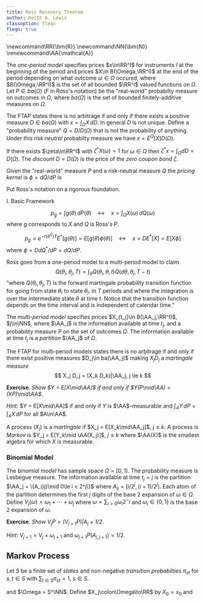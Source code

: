```yaml
---
title: Ross Recovery Theorem
author: Keith A. Lewis
classoption: fleqn
fleqn: true
---
```


\newcommand\RR{\bm{R}}
\newcommand\NN{\bm{N}}
\renewcommand\AA{\mathcal{A}}

The _one-period model_ specifies prices $x\in\RR^I$ for instruments $I$
at the beginning of the period
and prices $X\in B(\Omega,\RR^I)$ at the end of the period depending
on what outcome $\omega\in\Omega$ occured,
where $B(\Omega,\RR^I)$ is the set of all bounded $\RR^I$
valued functions on $\Omega$. Let $P\in ba(\Omega)$ ($F$ in Ross's notation) be
the "real-world" probabilty measure on outcomes in $\Omega$, where
$ba(\Omega)$ is the set of bounded finitely-additive measures on $\Omega$.

The FTAP states there is no arbitrage if and only if there exists a
positive measure ${D\in ba(\Omega)}$ with
${x = \int_\Omega X\,dD}$. In general $D$ is not unique.
Define a "probability measure" $Q = D/D(\Omega)$ that is not
the probability of anything. Under this _risk neutral_ probabilty measure
we have $x = E^Q[X]D(\Omega)$. 

If there exists $\zeta\in\RR^I$ with
${\zeta^*X(\omega) = 1}$ for
$\omega\in\Omega$ then ${\zeta^*x = \int_\Omega dD = D(\Omega)}$.
The _discount_ $D = D(\Omega)$ is the price of the _zero coupon bond_ $\zeta$.

Given the "real-world" measure $P$ and a risk-neutral measure $Q$ the _pricing kernel_ is $\phi = dQ/dP$ is

Put Ross's notation on a rigorous foundation. 

I. Basic Framework

$$
\tag{1}p_g = \int g(\theta)\,dP(\theta)
\quad\leftrightarrow\quad x = \int_\Omega X(\omega)\,dQ(\omega)
$$
where $g$ corresponds to $X$ and $Q$ is Ross's $P$.

$$
\tag{2}	p_g = e^{-r(\theta^0)T}E^*[g(\theta)] = E[g(\theta)\phi(\theta)]
\quad\leftrightarrow\quad x = DE^*[X] = E[X\phi]
$$
where $\phi = D dQ^*/dP = dQ/dP$.

Ross goes from a one-period model to a multi-period model to claim
$$
\tag{3}	Q(\theta_i, \theta_j, T) = \int_\theta Q(\theta_i, \theta, t) Q(d\theta, \theta_j, T - t)
$$
"where $Q(\theta_i, \theta_j, T)$ is the forward martingale probability
transition function for going from state $\theta_i$ to state $\theta_j$.
in $T$ periods and where the integration is over the intermediate state
$\theta$ at time $t$. Notice that the transition function depends on the
time interval and is independent of calendar time."

The _multi-period model_ specifies prices $X_{t_j}\in B(\AA_j,\RR^I)$, $j\in\NN$,
where $\AA_j$ is the information available at time $t_j$, and
a probability measure $P$ on the set of outcomes $\Omega$.
The information available at time $t_j$ is a _partition_ $\AA_j$ of $\Omega$.

The FTAP for multi-period models states there is no arbitrage if and only if
there exist positive measures $D_j\in ba(\AA_j)$ making $X_j D_j$ a _martingale measure_ 
$$
	X_j D_j = (X_k D_k)|\AA_j, j \le k
$$

__Exercise__. _Show $Y = E[X\mid\AA]$ if and only if $Y(P\mid\AA) = (XP)\mid\AA$_.

_Hint_: $Y = E[X\mid\AA]$ if and only if $Y$ is $\AA$-measurable
and $\int_A Y\,dP = \int_A X\,dP$ for all $A\in\AA$.

A process $(X_j)$ is a _martingale_ if $X_j = E[X_k\mid\AA_j]$, $j\le k$.
A process is _Markov_ is $Y_j = E[Y_k\mid \AA(X_j)]$, $j\le k$ where
$\AA(X)$ is the smallest algebra for which $X$ is measurable.


### Binomial Model

The _binomial model_ has sample space $\Omega = [0, 1)$. The probability
measure is Lesbegue measure.  The information available at time $t_j =
j$ is the partition $\AA_j = \{A_{ij}\mid 0\le i < 2^j\}$ where $A_{ij} =
[i/2^j, (i + 1)/2^j)$. Each atom of the partition determines the first $j$
digits of the base 2 expansion of $\omega\in\Omega$.  Define $V_j(\omega)
= \omega_1 + \cdots + \omega_j$ where $\omega = \sum_{i>0} \omega_i 2^-i$
and $\omega_i\in\{0,1\}$ is the base 2 expansion of $\omega$.

__Exercise__. _Show $V_jP = (V_{j+1}P)|A_j$ + 1/2_.

_Hint_: $V_{j+1} = V_j + \omega_{j+1}$ and $\omega_{j+1}P(A_{j,j+1}) = 1/2$.
## Markov Process

Let $S$ be a finite set of _states_ and non-negative _transition probabilties_ $\pi_{st}$ for $s,t\in S$
with $\sum_{t\in S} \pi_{st} = 1$, $s\in S$.

and $\Omega = S^\NN$.
Define $X_j\colon\Omega\to\RR$ by $X_0 = x_0$ and 
